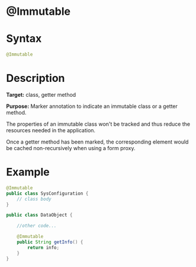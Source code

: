 # @Immutable

Syntax
======

``` java
@Immutable
```

Description
===========

**Target:** class, getter method

**Purpose:** Marker annotation to indicate an immutable class or a getter method.

The properties of an immutable class won't be tracked and thus reduce the resources needed in the application.

Once a getter method has been marked, the corresponding element would be cached non-recursively when using a form proxy.

Example
=======

``` java
@Immutable
public class SysConfiguration {
	// class body
}
```

``` java
public class DataObject {

    //other code...

    @Immutable
	public String getInfo() {
		return info;
	}
}
```
